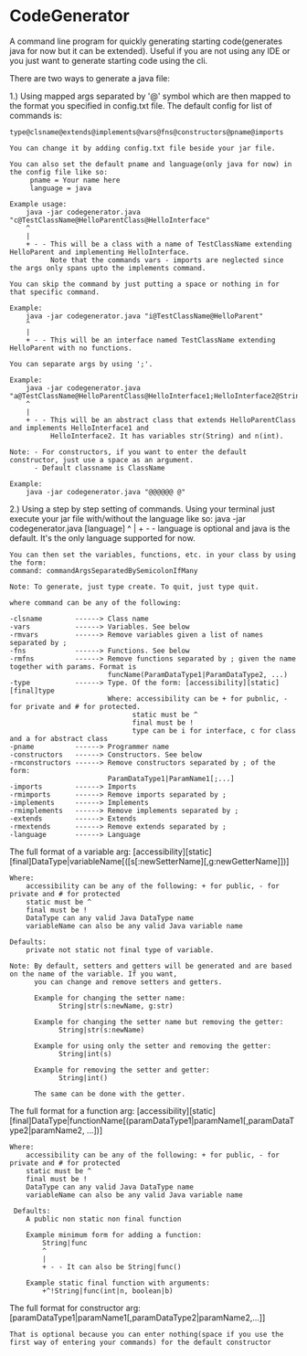# CodeGenerator
A command line program for quickly generating starting code(generates java for now but it can be extended). Useful if you are not using any IDE or you just want to generate starting code using the cli.

There are two ways to generate a java file:

1.) Using mapped args separated by '@' symbol which are then mapped to the format
    you specified in config.txt file. The default config for list of commands is:

    type@clsname@extends@implements@vars@fns@constructors@pname@imports

    You can change it by adding config.txt file beside your jar file.

    You can also set the default pname and language(only java for now) in the config file like so:
         pname = Your name here
         language = java

    Example usage:
        java -jar codegenerator.java "c@TestClassName@HelloParentClass@HelloInterface"
        ^
        |
        + - - This will be a class with a name of TestClassName extending HelloParent and implementing HelloInterface.
              Note that the commands vars - imports are neglected since the args only spans upto the implements command.

    You can skip the command by just putting a space or nothing in for that specific command.

    Example:
        java -jar codegenerator.java "i@TestClassName@HelloParent"
        ^
        |
        + - - This will be an interface named TestClassName extending HelloParent with no functions.

    You can separate args by using ';'.

    Example:
        java -jar codegenerator.java "a@TestClassName@HelloParentClass@HelloInterface1;HelloInterface2@String|str;int|n"
        ^
        |
        + - - This will be an abstract class that extends HelloParentClass and implements HelloInterface1 and
              HelloInterface2. It has variables str(String) and n(int).

    Note: - For constructors, if you want to enter the default constructor, just use a space as an argument.
          - Default classname is ClassName

    Example:
        java -jar codegenerator.java "@@@@@@ @"

2.) Using a step by step setting of commands. Using your terminal just execute your jar file
    with/without the language like so:
        java -jar codegenerator.java [language]
        ^
        |
        + - - language is optional and java is the default. It's the only language supported for now.

    You can then set the variables, functions, etc. in your class by using the form:
    command: commandArgsSeparatedBySemicolonIfMany

    Note: To generate, just type create. To quit, just type quit.

    where command can be any of the following:

    -clsname        ------> Class name
    -vars           ------> Variables. See below
    -rmvars         ------> Remove variables given a list of names separated by ;
    -fns            ------> Functions. See below
    -rmfns          ------> Remove functions separated by ; given the name together with params. Format is
                            funcName(ParamDataType1|ParamDataType2, ...)
    -type           ------> Type. Of the form: [accessibility][static][final]type
                            Where: accessibility can be + for pubnlic, - for private and # for protected.
                                  static must be ^
                                  final must be !
                                  type can be i for interface, c for class and a for abstract class
    -pname          ------> Programmer name
    -constructors   ------> Constructors. See below
    -rmconstructors ------> Remove constructors separated by ; of the form:
                            ParamDataType1|ParamName1[;...]
    -imports        ------> Imports
    -rmimports      ------> Remove imports separated by ;
    -implements     ------> Implements
    -rmimplements   ------> Remove implements separated by ;
    -extends        ------> Extends
    -rmextends      ------> Remove extends separated by ;
    -language       ------> Language

The full format of a variable arg:
    [accessibility][static][final]DataType|variableName[([s[:newSetterName][,g:newGetterName]])]

    Where:
        accessibility can be any of the following: + for public, - for private and # for protected
        static must be ^
        final must be !
        DataType can any valid Java DataType name
        variableName can also be any valid Java variable name

    Defaults:
        private not static not final type of variable.

    Note: By default, setters and getters will be generated and are based on the name of the variable. If you want,
          you can change and remove setters and getters.

          Example for changing the setter name:
                String|str(s:newName, g:str)

          Example for changing the setter name but removing the getter:
                String|str(s:newName)

          Example for using only the setter and removing the getter:
                String|int(s)

          Example for removing the setter and getter:
                String|int()

          The same can be done with the getter.

The full format for a function arg:
    [accessibility][static][final]DataType|functionName[(paramDataType1|paramName1[,paramDataType2|paramName2, ...])]

    Where:
        accessibility can be any of the following: + for public, - for private and # for protected
        static must be ^
        final must be !
        DataType can any valid Java DataType name
        variableName can also be any valid Java variable name

     Defaults:
        A public non static non final function

        Example minimum form for adding a function:
            String|func
            ^
            |
            + - - It can also be String|func()

        Example static final function with arguments:
            +^!String|func(int|n, boolean|b)

The full format for constructor arg:
    [paramDataType1|paramName1[,paramDataType2|paramName2,...]]

    That is optional because you can enter nothing(space if you use the first way of entering your commands) for the default constructor